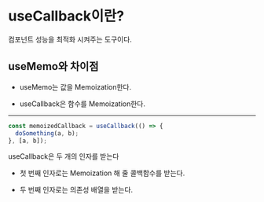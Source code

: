 # useCallback이란?

컴포넌트 성능을 최적화 시켜주는 도구이다.

## useMemo와 차이점

- useMemo는 값을 Memoization한다.

- useCallback은 함수를 Memoization한다.

---

```js
const memoizedCallback = useCallback(() => {
  doSomething(a, b);
}, [a, b]);
```

useCallback은 두 개의 인자를 받는다

- 첫 번째 인자로는 Memoization 해 줄 콜백함수를 받는다.

- 두 번째 인자로는 의존성 배열을 받는다.

